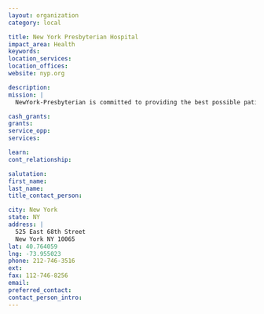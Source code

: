 ```yaml
---
layout: organization
category: local

title: New York Presbyterian Hospital
impact_area: Health
keywords: 
location_services: 
location_offices: 
website: nyp.org

description: 
mission: |
  NewYork-Presbyterian is committed to providing the best possible patient care. Our superb physicians and other healthcare professionals have helped form Centers of Excellence, which you can read more about below. Please note that this is only a partial listing. 

cash_grants: 
grants: 
service_opp: 
services: 

learn: 
cont_relationship: 

salutation: 
first_name: 
last_name: 
title_contact_person: 

city: New York
state: NY
address: |
  525 East 68th Street  
  New York NY 10065
lat: 40.764059
lng: -73.955023
phone: 212-746-3516
ext: 
fax: 112-746-8256
email: 
preferred_contact: 
contact_person_intro: 
---
```

